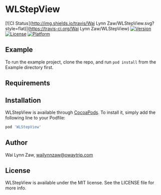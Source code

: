 # WLStepView

[![CI Status](http://img.shields.io/travis/Wai Lynn Zaw/WLStepView.svg?style=flat)](https://travis-ci.org/Wai Lynn Zaw/WLStepView)
[![Version](https://img.shields.io/cocoapods/v/WLStepView.svg?style=flat)](http://cocoapods.org/pods/WLStepView)
[![License](https://img.shields.io/cocoapods/l/WLStepView.svg?style=flat)](http://cocoapods.org/pods/WLStepView)
[![Platform](https://img.shields.io/cocoapods/p/WLStepView.svg?style=flat)](http://cocoapods.org/pods/WLStepView)

## Example

To run the example project, clone the repo, and run `pod install` from the Example directory first.

## Requirements

## Installation

WLStepView is available through [CocoaPods](http://cocoapods.org). To install
it, simply add the following line to your Podfile:

```ruby
pod 'WLStepView'
```

## Author

Wai Lynn Zaw, wailynnzaw@owaytrip.com

## License

WLStepView is available under the MIT license. See the LICENSE file for more info.
